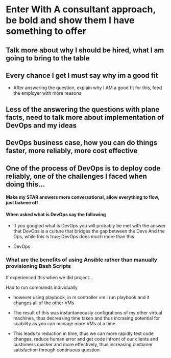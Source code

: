 
# Enter With A consultant approach, be bold and show them I have something to offer

## Talk more about why I should be hired, what I am going to bring to the table

## Every chance I get I must say why im a good fit

- After answering the question, explain why I AM a good fit for this, feed the employer with more reasons

## Less of the answering the questions with plane facts, need to talk more about implementation of DevOps and my ideas

## DevOps business case, how you can do things faster, more reliably, more cost effective

## One of the process of DevOps is to deploy code reliably, one of the challenges I faced when doing this...

#### Make my STAR answers more conversational, allow everything to flow, just bakeee off

#### When asked what is DevOps say the following

- If you googled what is DevOps you will probably be met with the answer that DevOps is a culture that
bridges the gap between the Devs And the Ops, while this is true; DevOps does much more than this

- DevOps


### What are the benefits of using Ansible rather than manually provisioning Bash Scripts

If experienced this when we did project...

Had to run commands individually

- however using playbook, in m controller vm i run playbook and it changes all of the
other VMs

- The result of this was instantaneously configrations of my other virtual machines,
thus decreasing time taken and thus incrasing potential for scability as you can manage more VMs
at a time

- This leads to reduction in time, thus we can more rapidly test code changes, reduce human error
and get code infront of our clients and customers quicker and more effectively, thus increasing customer satisfaction through continuous question
